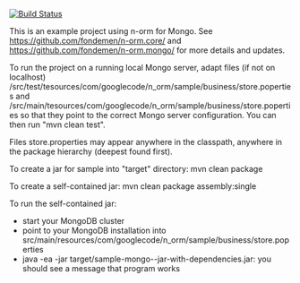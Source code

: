 [![Build Status](https://travis-ci.org/fondemen/n-orm.sample.svg?branch=mongo)](https://travis-ci.org/fondemen/n-orm.sample)

This is an example project using n-orm for Mongo.
See https://github.com/fondemen/n-orm.core/ and https://github.com/fondemen/n-orm.mongo/ for more details and updates.

To run the project on a running local Mongo server, adapt files (if not on localhost)
/src/test/tesources/com/googlecode/n_orm/sample/business/store.poperties
and
/src/main/tesources/com/googlecode/n_orm/sample/business/store.poperties
so that they point to the correct Mongo server configuration.
You can then run "mvn clean test".

Files store.properties may appear anywhere in the classpath, anywhere in the package hierarchy (deepest found first).

To create a jar for sample into "target" directory:
mvn clean package

To create a self-contained jar:
mvn clean package assembly:single

To run the self-contained jar:
 - start your MongoDB cluster
 - point to your MongoDB installation into src/main/resources/com/googlecode/n_orm/sample/business/store.poperties
 - java -ea -jar target/sample-mongo-<n-orm version>-jar-with-dependencies.jar: you should see a message that program works